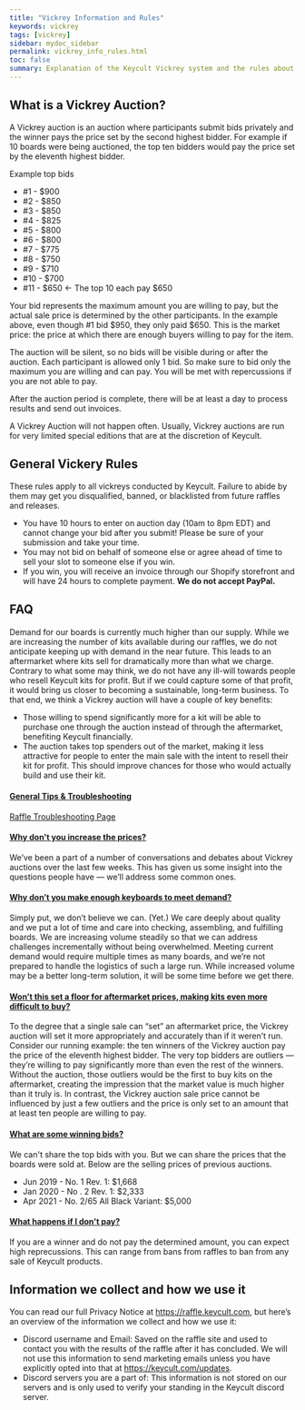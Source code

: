 ```yaml
---
title: "Vickrey Information and Rules"
keywords: vickrey
tags: [vickrey]
sidebar: mydoc_sidebar
permalink: vickrey_info_rules.html
toc: false
summary: Explanation of the Keycult Vickrey system and the rules about entering Vickrey Auctions 
---
```


## What is a Vickrey Auction?
A Vickrey auction is an auction where participants submit bids privately and the winner pays the price set by the second highest bidder. For example if 10 boards were being auctioned, the top ten bidders would pay the price set by the eleventh highest bidder.

Example top bids
 - #1 - $900
 - #2 - $850
 - #3 - $850
 - #4 - $825
 - #5 - $800
 - #6 - $800
 - #7 - $775
 - #8 - $750
 - #9 - $710
 - #10 - $700
 - #11 - $650 ← The top 10 each pay $650

Your bid represents the maximum amount you are willing to pay, but the actual sale price is determined by the other participants. In the example above, even though #1 bid $950, they only paid $650. This is the market price: the price at which there are enough buyers willing to pay for the item.

The auction will be silent, so no bids will be visible during or after the auction. Each participant is allowed only 1 bid. So make sure to bid only the maximum you are willing and can pay. You will be met with repercussions if you are not able to pay.

After the auction period is complete, there will be at least a day to process results and send out invoices.

A Vickrey Auction will not happen often. Usually, Vickrey auctions are run for very limited special editions that are at the discretion of Keycult. 


## General Vickery Rules

These rules apply to all vickreys conducted by Keycult. Failure to abide by them may get you disqualified, banned, or blacklisted from future raffles and releases.

 - You have 10 hours to enter on auction day (10am to 8pm EDT) and cannot change your bid after you submit! Please be sure of your submission and take your time.
 - You may not bid on behalf of someone else or agree ahead of time to sell your slot to someone else if you win.
 - If you win, you will receive an invoice through our Shopify storefront and will have 24 hours to complete payment. **We do not accept PayPal.**

## FAQ

<div class="panel-group" id="accordion">
                    <div class="panel panel-default">
                        <div class="panel-heading">
                            <h4 class="panel-title">
                                <a class="accordion-toggle" data-toggle="collapse" href="#collapse0"></a>
                            </h4>
                        </div>
                        <div id="collapse0" class="panel-collapse collapse noCrossRef">
                            <div class="panel-body">
                            Demand for our boards is currently much higher than our supply. While we are increasing the number of kits available during our raffles, we do not anticipate keeping up with demand in the near future. This leads to an aftermarket where kits sell for dramatically more than what we charge. Contrary to what some may think, we do not have any ill-will towards people who resell Keycult kits for profit. But if we could capture some of that profit, it would bring us closer to becoming a sustainable, long-term business.
                            To that end, we think a Vickrey auction will have a couple of key benefits:
                            <ul>
                                <li>Those willing to spend significantly more for a kit will be able to purchase one through the auction instead of through the aftermarket, benefiting Keycult financially.</li>
                                <li>The auction takes top spenders out of the market, making it less attractive for people to enter the main sale with the intent to resell their kit for profit. This should improve chances for those who would actually build and use their kit.</li>
                            </ul>
                            </div>
                        </div>
                    </div>
                    <!-- /.panel -->
                    <div class="panel panel-default">
                        <div class="panel-heading">
                            <h4 class="panel-title">
                                <a class="accordion-toggle" data-toggle="collapse" href="#collapse1">General Tips & Troubleshooting</a>
                            </h4>
                        </div>
                        <div id="collapse1" class="panel-collapse collapse noCrossRef">
                            <div class="panel-body">
                                <a href='/raffle_troubleshooting.html'>Raffle Troubleshooting Page</a>
                            </div>
                        </div>
                    </div>
                    <!-- /.panel -->
                    <div class="panel panel-default">
                        <div class="panel-heading">
                            <h4 class="panel-title">
                                <a class="accordion-toggle" data-toggle="collapse" href="#collapse2">Why don't you increase the prices?</a>
                            </h4>
                        </div>
                        <div id="collapse2" class="panel-collapse collapse noCrossRef">
                            <div class="panel-body">
                                We’ve been a part of a number of conversations and debates about Vickrey auctions over the last few weeks. This has given us some insight into the questions people have — we’ll address some common ones.
                            </div>
                        </div>
                    </div>
                    <!-- /.panel -->
                    <div class="panel panel-default">
                        <div class="panel-heading">
                            <h4 class="panel-title">
                                <a class="accordion-toggle" data-toggle="collapse" href="#collapse3">Why don’t you make enough keyboards to meet demand?</a>
                            </h4>
                        </div>
                        <div id="collapse3" class="panel-collapse collapse noCrossRef">
                            <div class="panel-body">
                                Simply put, we don’t believe we can. (Yet.) We care deeply about quality and we put a lot of time and care into checking, assembling, and fulfilling boards. We are increasing volume steadily so that we can address challenges incrementally without being overwhelmed. Meeting current demand would require multiple times as many boards, and we’re not prepared to handle the logistics of such a large run. While increased volume may be a better long-term solution, it will be some time before we get there.
                            </div>
                        </div>
                    </div>
                    <!--/.panel -->
                    <div class="panel panel-default">
                        <div class="panel-heading">
                            <h4 class="panel-title">
                                <a class="accordion-toggle" data-toggle="collapse" href="#collapse4">Won’t this set a floor for aftermarket prices, making kits even more difficult to buy?</a>
                            </h4>
                        </div>
                        <div id="collapse4" class="panel-collapse collapse noCrossRef">
                            <div class="panel-body">
                                To the degree that a single sale can “set” an aftermarket price, the Vickrey auction will set it more appropriately and accurately than if it weren’t run. Consider our running example: the ten winners of the Vickrey auction pay the price of the eleventh highest bidder. The very top bidders are outliers — they’re willing to pay significantly more than even the rest of the winners. Without the auction, those outliers would be the first to buy kits on the aftermarket, creating the impression that the market value is much higher than it truly is. In contrast, the Vickrey auction sale price cannot be influenced by just a few outliers and the price is only set to an amount that at least ten people are willing to pay.
                            </div>
                        </div>
                    </div>
                    <!--/.panel -->
                    <div class="panel panel-default">
                        <div class="panel-heading">
                            <h4 class="panel-title">
                                <a class="accordion-toggle" data-toggle="collapse" href="#collapse5">What are some winning bids?</a>
                            </h4>
                        </div>
                        <div id="collapse5" class="panel-collapse collapse noCrossRef">
                            <div class="panel-body">
                                We can't share the top bids with you. But we can share the prices that the boards were sold at. Below are the selling prices of previous auctions.
                                <ul>
                                  <li>Jun 2019 - No. 1 Rev. 1: $1,668</li>
                                  <li>Jan 2020 - No . 2 Rev. 1: $2,333</li>
                                  <li>Apr 2021 - No. 2/65 All Black Variant: $5,000</li>
                                </ul>
                            </div>
                        </div>
                    </div>
                    <!--/.panel -->
                    <div class="panel panel-default">
                        <div class="panel-heading">
                            <h4 class="panel-title">
                                <a class="accordion-toggle" data-toggle="collapse" href="#collapse6">What happens if I don't pay?</a>
                            </h4>
                        </div>
                        <div id="collapse6" class="panel-collapse collapse noCrossRef">
                            <div class="panel-body">
                                If you are a winner and do not pay the determined amount, you can expect high reprecussions. This can range from bans from raffles to ban from any sale of Keycult products. 
                            </div>
                        </div>
                    </div>

</div>

## Information we collect and how we use it

You can read our full Privacy Notice at <https://raffle.keycult.com>, but here’s an overview of the information we collect and how we use it:

- Discord username and Email: Saved on the raffle site and used to contact you with the results of the raffle after it has concluded. We will not use this information to send marketing emails unless you have explicitly opted into that at <https://keycult.com/updates>.
- Discord servers you are a part of: This information is not stored on our servers and is only used to verify your standing in the Keycult discord server.